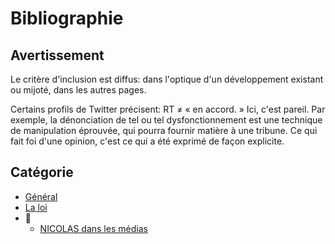 # Bibliographie

## Avertissement

Le critère d'inclusion est diffus:  dans l'optique d'un développement existant ou mijoté, dans les autres pages.

Certains profils de Twitter précisent: RT ≠ « en accord. » Ici, c'est pareil. Par exemple, la dénonciation de tel ou tel dysfonctionnement est une technique de manipulation éprouvée, qui pourra fournir matière à une tribune. Ce qui fait foi d'une opinion, c'est ce qui a été exprimé de façon explicite.

## Catégorie
* [Général](./bib-gen.md)
* [La loi](./bib-loi.md)
* 📁
    * [NICOLAS dans les médias](./nicolas-medias.md)
